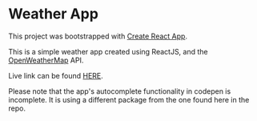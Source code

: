 # Weather App

This project was bootstrapped with [Create React App](https://github.com/facebookincubator/create-react-app).

This is a simple weather app created using ReactJS, and the [OpenWeatherMap](https://openweathermap.org) API.

Live link can be found [HERE](http://codepen.io/jasperong/full/mRZWgQ/).

Please note that the app's autocomplete functionality in codepen is incomplete. 
It is using a different package from the one found here in the repo.
